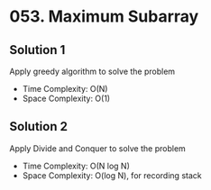 # 053. Maximum Subarray
## Solution 1
Apply greedy algorithm to solve the problem
* Time Complexity: O(N)
* Space Complexity: O(1)

## Solution 2
Apply Divide and Conquer to solve the problem
* Time Complexity: O(N log N)
* Space Complexity: O(log N), for recording stack